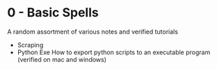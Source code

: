 # 0 - Basic Spells

A random assortment of various notes and verified tutorials 

- Scraping
- Python Exe
    How to export python scripts to an executable program (verified on mac and windows)



